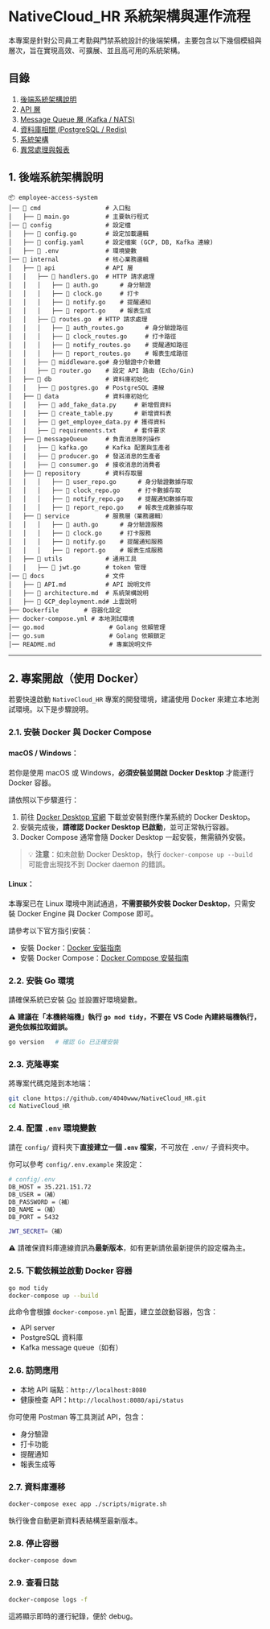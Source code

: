 # NativeCloud_HR 系統架構與運作流程

本專案是針對公司員工考勤與門禁系統設計的後端架構，主要包含以下幾個模組與層次，旨在實現高效、可擴展、並且高可用的系統架構。

## 目錄

1. [後端系統架構說明](#後端系統架構說明)
2. [API 層](#api-層)
3. [Message Queue 層 (Kafka / NATS)](#message-queue-層-kafka--nats)
4. [資料庫相關 (PostgreSQL / Redis)](#資料庫相關-postgresql--redis)
5. [系統架構](#系統架構)
6. [異常處理與報表](#異常處理與報表)

## 1. 後端系統架構說明
```
📦 employee-access-system
│── 📂 cmd                  # 入口點
│   ├── 📝 main.go          # 主要執行程式
│── 📂 config               # 設定檔
│   ├── 📝 config.go        # 設定加載邏輯
│   ├── 📝 config.yaml      # 設定檔案 (GCP, DB, Kafka 連線)
│   ├── 📝 .env             # 環境變數
│── 📂 internal             # 核心業務邏輯
│   ├── 📂 api              # API 層
│   │   ├── 📂 handlers.go  # HTTP 請求處理
│   │   │   ├── 📝 auth.go      # 身分驗證
│   │   │   ├── 📝 clock.go     # 打卡
│   │   │   ├── 📝 notify.go    # 提醒通知
│   │   │   ├── 📝 report.go    # 報表生成
│   │   ├── 📂 routes.go  # HTTP 請求處理
│   │   │   ├── 📝 auth_routes.go      # 身分驗證路徑
│   │   │   ├── 📝 clock_routes.go     # 打卡路徑
│   │   │   ├── 📝 notify_routes.go    # 提醒通知路徑
│   │   │   ├── 📝 report_routes.go    # 報表生成路徑
│   │   ├── 📝 middleware.go# 身分驗證中介軟體
│   │   ├── 📝 router.go    # 設定 API 路由 (Echo/Gin)
│   ├── 📂 db               # 資料庫初始化
│   │   ├── 📝 postgres.go  # PostgreSQL 連線
│   ├── 📂 data             # 資料庫初始化
│   │   ├── 📝 add_fake_data.py     # 新增假資料
│   │   ├── 📝 create_table.py      # 新增資料表
│   │   ├── 📝 get_employee_data.py # 獲得資料
│   │   ├── 📝 requirements.txt     # 套件要求
│   ├── 📂 messageQueue     # 負責消息隊列操作
│   │   ├── 📝 kafka.go     # Kafka 配置與生產者
│   │   ├── 📝 producer.go  # 發送消息的生產者
│   │   ├── 📝 consumer.go  # 接收消息的消費者
│   ├── 📂 repository       # 資料存取層
│   │   │   ├── 📝 user_repo.go      # 身分驗證數據存取
│   │   │   ├── 📝 clock_repo.go     # 打卡數據存取
│   │   │   ├── 📝 notify_repo.go    # 提醒通知數據存取
│   │   │   ├── 📝 report_repo.go    # 報表生成數據存取
│   ├── 📂 service          # 服務層（業務邏輯）
│   │   │   ├── 📝 auth.go      # 身分驗證服務
│   │   │   ├── 📝 clock.go     # 打卡服務
│   │   │   ├── 📝 notify.go    # 提醒通知服務
│   │   │   ├── 📝 report.go    # 報表生成服務
│   ├── 📂 utils            # 通用工具
│   │   ├── 📝 jwt.go       # token 管理
│── 📂 docs                 # 文件
│   ├── 📝 API.md           # API 說明文件
│   ├── 📝 architecture.md  # 系統架構說明
│   ├── 📝 GCP_deployment.md# 上雲說明
├── Dockerfile       # 容器化設定
├── docker-compose.yml # 本地測試環境
│── go.mod                  # Golang 依賴管理
│── go.sum                  # Golang 依賴鎖定
│── README.md               # 專案說明文件
```

---

## 2. 專案開啟（使用 Docker）

若要快速啟動 `NativeCloud_HR` 專案的開發環境，建議使用 Docker 來建立本地測試環境。以下是步驟說明。

### 2.1. 安裝 Docker 與 Docker Compose

#### macOS / Windows：

若你是使用 macOS 或 Windows，**必須安裝並開啟 Docker Desktop** 才能運行 Docker 容器。

請依照以下步驟進行：

1. 前往 [Docker Desktop 官網](https://www.docker.com/products/docker-desktop/) 下載並安裝對應作業系統的 Docker Desktop。
2. 安裝完成後，**請確認 Docker Desktop 已啟動**，並可正常執行容器。
3. Docker Compose 通常會隨 Docker Desktop 一起安裝，無需額外安裝。

> 💡 **注意**：如未啟動 Docker Desktop，執行 `docker-compose up --build` 可能會出現找不到 Docker daemon 的錯誤。

####  Linux：

本專案已在 Linux 環境中測試通過，**不需要額外安裝 Docker Desktop**，只需安裝 Docker Engine 與 Docker Compose 即可。

請參考以下官方指引安裝：

* 安裝 Docker：[Docker 安裝指南](https://docs.docker.com/engine/install/)
* 安裝 Docker Compose：[Docker Compose 安裝指南](https://docs.docker.com/compose/install/)

### 2.2. 安裝 Go 環境

請確保系統已安裝 [Go](https://go.dev/doc/install) 並設置好環境變數。

⚠️ **建議在「本機終端機」執行 `go mod tidy`，不要在 VS Code 內建終端機執行，避免依賴拉取錯誤。**

```bash
go version   # 確認 Go 已正確安裝
```

### 2.3. 克隆專案

將專案代碼克隆到本地端：

```bash
git clone https://github.com/4040www/NativeCloud_HR.git
cd NativeCloud_HR
```

### 2.4. 配置 `.env` 環境變數

請在 `config/` 資料夾下**直接建立一個 `.env` 檔案**，不可放在 `.env/` 子資料夾中。

你可以參考 `config/.env.example` 來設定：

```bash
# config/.env
DB_HOST = 35.221.151.72
DB_USER =（補）
DB_PASSWORD =（補）
DB_NAME =（補）
DB_PORT = 5432

JWT_SECRET=（補）
```

⚠️ 請確保資料庫連線資訊為**最新版本**，如有更新請依最新提供的設定檔為主。

### 2.5. 下載依賴並啟動 Docker 容器

```bash
go mod tidy
docker-compose up --build
```

此命令會根據 `docker-compose.yml` 配置，建立並啟動容器，包含：

* API server
* PostgreSQL 資料庫
* Kafka message queue（如有）

### 2.6. 訪問應用

* 本地 API 端點：`http://localhost:8080`
* 健康檢查 API：`http://localhost:8080/api/status`

你可使用 Postman 等工具測試 API，包含：

* 身分驗證
* 打卡功能
* 提醒通知
* 報表生成等

### 2.7. 資料庫遷移

```bash
docker-compose exec app ./scripts/migrate.sh
```

執行後會自動更新資料表結構至最新版本。

### 2.8. 停止容器

```bash
docker-compose down
```

### 2.9. 查看日誌

```bash
docker-compose logs -f
```

這將顯示即時的運行紀錄，便於 debug。

